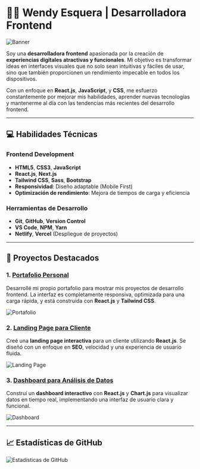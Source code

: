 # 👩‍💻 Wendy Esquera | Desarrolladora Frontend

![Banner](https://via.placeholder.com/1200x400.png?text=Desarrolladora+Frontend)  <!-- Reemplaza con tu propio banner -->

Soy una **desarrolladora frontend** apasionada por la creación de **experiencias digitales atractivas y funcionales**. Mi objetivo es transformar ideas en interfaces visuales que no solo sean intuitivas y fáciles de usar, sino que también proporcionen un rendimiento impecable en todos los dispositivos.

Con un enfoque en **React.js**, **JavaScript**, y **CSS**, me esfuerzo constantemente por mejorar mis habilidades, aprender nuevas tecnologías y mantenerme al día con las tendencias más recientes del desarrollo frontend.

---

## 💻 Habilidades Técnicas

### **Frontend Development**
- **HTML5**, **CSS3**, **JavaScript**
- **React.js**, **Next.js**
- **Tailwind CSS**, **Sass**, **Bootstrap**
- **Responsividad**: Diseño adaptable (Mobile First)
- **Optimización de rendimiento**: Mejora de tiempos de carga y eficiencia

### **Herramientas de Desarrollo**
- **Git**, **GitHub**, **Version Control**
- **VS Code**, **NPM**, **Yarn**
- **Netlify**, **Vercel** (Despliegue de proyectos)

---

## 🚀 Proyectos Destacados

### **1. [Portafolio Personal](https://github.com/tu-usuario/portafolio)**
Desarrollé mi propio portafolio para mostrar mis proyectos de desarrollo frontend. La interfaz es completamente responsiva, optimizada para una carga rápida, y está construida con **React.js** y **Tailwind CSS**.

![Portafolio](https://via.placeholder.com/800x400.png?text=Captura+de+Portafolio)

### **2. [Landing Page para Cliente](https://github.com/tu-usuario/landing-page)**
Creé una **landing page interactiva** para un cliente utilizando **React.js**. Se diseñó con un enfoque en **SEO**, velocidad y una experiencia de usuario fluida.

![Landing Page](https://via.placeholder.com/800x400.png?text=Landing+Page)

### **3. [Dashboard para Análisis de Datos](https://github.com/tu-usuario/dashboard)**
Construí un **dashboard interactivo** con **React.js** y **Chart.js** para visualizar datos en tiempo real, implementando una interfaz de usuario clara y funcional.

![Dashboard](https://via.placeholder.com/800x400.png?text=Dashboard)

---

## 📈 Estadísticas de GitHub

![Estadísticas de GitHub](https://github-readme-stats.vercel.app/api?username=wendyesquera&show_icons=true&hide_title=true&hide=prs&count)
